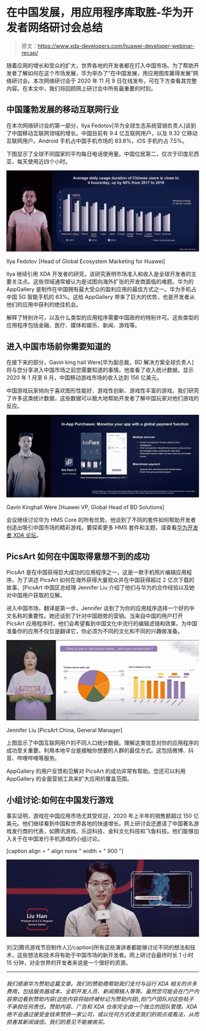 # 在中国发展，用应用程序库取胜-华为开发者网络研讨会总结

> 原文：<https://www.xda-developers.com/huawei-developer-webinar-recap/>

随着应用的增长和受众的扩大，世界各地的开发者都在打入中国市场。为了帮助开发者了解如何在这个市场发展，华为举办了“在中国发展，用应用图库赢得发展”网络研讨会。本次网络研讨会于 2020 年 11 月 9 日在线发布，可在下方查看其完整内容。在本文中，我们将回顾网上研讨会中所有最重要的时刻。

## 中国蓬勃发展的移动互联网行业

在本次网络研讨会的第一部分，Ilya Fedotov[华为全球生态系统营销负责人]谈到了中国移动互联网领域的增长。中国目前有 9.4 亿互联网用户，以及 9.32 亿移动互联网用户。Android 手机占中国手机市场的 83.8%，iOS 手机约占 7.5%。

下图显示了全球不同国家的平均每日电话使用量。中国位居第二，仅次于印度尼西亚，每天使用近四个小时。

 <picture>![](img/63b3bc593f82d8e9c98af55bf5c798a3.png)</picture> 

Ilya Fedotov [Head of Global Ecosystem Marketing for Huawei]

Ilya 继续引用 XDA 开发者的研究，该研究表明市场准入和收入是全球开发者的主要关注点。这些领域通常被认为是试图向海外扩张的开发商面临的难题。华为的 AppGallery 是制作在中国拥有最大受众的盈利应用的最佳方式之一。华为手机占中国 5G 智能手机的 63%。这给 AppGallery 带来了巨大的优势，也是开发者从他们的应用中获利的绝佳机会。

解释了特别许可，以及什么类型的应用程序需要中国政府的特别许可。这些类型的应用程序包括金融、医疗、媒体和娱乐、新闻、游戏等。

## 进入中国市场前你需要知道的

在接下来的部分，Gavin king hall Were[华为副总裁，BD 解决方案全球负责人]将与您分享进入中国市场之前您需要知道的事情。他查看了收入统计数据，显示 2020 年 1 月至 6 月，中国移动游戏市场的收入达到 156 亿美元。

中国游戏玩家倾向于喜欢图形性能好、游戏性创新、游戏性丰富的游戏。我们研究了许多这类统计数据，这些数据可以极大地帮助开发者了解中国玩家对他们游戏的反应。

 <picture>![](img/4b2d2dbf675edb4e27619d615a97e5fc.png)</picture> 

Gavin Kinghall Were [Huawei VP, Global Head of BD Solutions]

会议继续讨论华为 HMS Core 的所有优势。他谈到了不同的套件如何帮助开发者创造出吸引中国市场的精彩游戏。要探索更多 HMS 套件和主题，请查看[华为开发者 XDA 论坛](https://forum.xda-developers.com/android/huawei-developers)。

## PicsArt 如何在中国取得意想不到的成功

PicsArt 是在中国获得巨大成功的应用程序之一，这是一款手机照片编辑应用程序。为了讲述 PicsArt 如何在海外获得大量观众并在中国获得超过 2 亿次下载的故事，[PicsArt 中国区总经理 Jennifer Liu 介绍了他们与华为的合作经验以及她对中国用户获取的见解。

进入中国市场，翻译是第一步。Jennifer 谈到了为你的应用程序选择一个好的中文名称的重要性。她还谈到了针对中国趋势的营销。当来自中国的用户打开 PicsArt 应用程序时，他们会希望看到中国文化中流行的编辑滤镜和效果。为中国准备你的应用不仅仅是翻译它，你必须为不同的文化和不同的兴趣做准备。

 <picture>![](img/ee195245c2aea322b7c8762683940517.png)</picture> 

Jennifer Liu [PicsArt China, General Manager]

上图显示了中国互联网用户的不同人口统计数据。理解这类信息对你的应用程序的成功至关重要。利用本地平台是接触你想要的人群的最佳方式。这包括微博、抖音、哔哩哔哩等服务。

AppGallery 的用户反馈和见解对 PicsArt 的成功非常有帮助。您还可以利用 AppGallery 的全面营销工具来扩大应用的覆盖范围。

## 小组讨论:如何在中国发行游戏

事实证明，游戏在中国应用市场尤其受欢迎，2020 年上半年的销售额超过 150 亿美元。他们继续看到中国和世界各地的快速增长。网上研讨会还邀请了中国著名游戏发行商的代表，如腾讯游戏、乐逗科技、金科文化科技和飞鱼科技。他们能够加入关于在中国发行手机游戏的小组讨论。

[caption align = " align none " width = " 900 "]

![](img/6d6cd5704d7853d646fa707c9a93a47a.png)

刘汉[腾讯游戏节目制作人][/caption]所有这些演讲者都能够讨论不同的想法和技术，这些想法和技术将有助于中国市场的新开发者。网上研讨会最终时长 1 小时 15 分钟，对全世界的开发者来说是一个很好的资源。

* * *

###### 我们感谢华为赞助这篇文章。我们的赞助商帮助我们支付与运行 XDA 相关的许多费用，包括服务器成本、全职开发人员、新闻撰稿人等等。虽然您可能会在门户内容旁边看到赞助内容(这些内容将始终被标记为赞助内容),但门户团队对这些帖子不承担任何责任。赞助内容、广告和 XDA 仓库完全由一个独立的团队管理。XDA 绝不会通过接受金钱来赞扬一家公司，或以任何方式改变我们的观点或看法，从而损害其新闻诚信。我们的意见不能被收买。